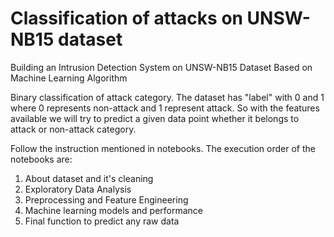 # Classification of attacks on UNSW-NB15 dataset
Building an Intrusion Detection System on UNSW-NB15 Dataset Based on Machine Learning Algorithm

Binary classification of attack category.
The dataset has "label" with 0 and 1 where 0 represents non-attack and 1 represent attack.
So with the features available we will try to predict a given data point whether it belongs to attack or non-attack category.

Follow the instruction mentioned in notebooks. The execution order of the notebooks are:
1. About dataset and it's cleaning
2. Exploratory Data Analysis
3. Preprocessing and Feature Engineering
4. Machine learning models and performance
5. Final function to predict any raw data

